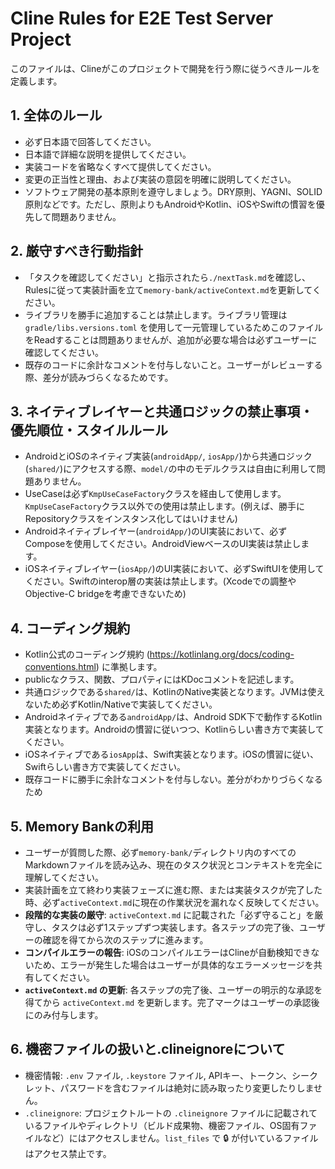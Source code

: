# Cline Rules for E2E Test Server Project
このファイルは、Clineがこのプロジェクトで開発を行う際に従うべきルールを定義します。

## 1. 全体のルール
- 必ず日本語で回答してください。
- 日本語で詳細な説明を提供してください。
- 実装コードを省略なくすべて提供してください。
- 変更の正当性と理由、および実装の意図を明確に説明してください。
- ソフトウェア開発の基本原則を遵守しましょう。DRY原則、YAGNI、SOLID原則などです。ただし、原則よりもAndroidやKotlin、iOSやSwiftの慣習を優先して問題ありません。

## 2. 厳守すべき行動指針
- 「タスクを確認してください」と指示されたら`./nextTask.md`を確認し、Rulesに従って実装計画を立て`memory-bank/activeContext.md`を更新してください。
- ライブラリを勝手に追加することは禁止します。ライブラリ管理は`gradle/libs.versions.toml` を使用して一元管理しているためこのファイルをReadすることは問題ありませんが、追加が必要な場合は必ずユーザーに確認してください。
- 既存のコードに余計なコメントを付与しないこと。ユーザーがレビューする際、差分が読みづらくなるためです。

## 3. ネイティブレイヤーと共通ロジックの禁止事項・優先順位・スタイルルール
- AndroidとiOSのネイティブ実装(`androidApp/`, `iosApp/`)から共通ロジック(`shared/`)にアクセスする際、`model/`の中のモデルクラスは自由に利用して問題ありません。
- UseCaseは必ず`KmpUseCaseFactory`クラスを経由して使用します。`KmpUseCaseFactory`クラス以外での使用は禁止します。(例えば、勝手にRepositoryクラスをインスタンス化してはいけません)
- Androidネイティブレイヤー(`androidApp/`)のUI実装において、必ずComposeを使用してください。AndroidViewベースのUI実装は禁止します。
- iOSネイティブレイヤー(`iosApp/`)のUI実装において、必ずSwiftUIを使用してください。Swiftのinterop層の実装は禁止します。(Xcodeでの調整やObjective-C bridgeを考慮できないため)

## 4. コーディング規約
- Kotlin公式のコーディング規約 (https://kotlinlang.org/docs/coding-conventions.html) に準拠します。
- publicなクラス、関数、プロパティにはKDocコメントを記述します。
- 共通ロジックである`shared/`は、KotlinのNative実装となります。JVMは使えないため必ずKotlin/Nativeで実装してください。
- Androidネイティブである`androidApp/`は、Android SDK下で動作するKotlin実装となります。Androidの慣習に従いつつ、Kotlinらしい書き方で実装してください。
- iOSネイティブである`iosApp`は、Swift実装となります。iOSの慣習に従い、Swiftらしい書き方で実装してください。
- 既存コードに勝手に余計なコメントを付与しない。差分がわかりづらくなるため

## 5. Memory Bankの利用
- ユーザーが質問した際、必ず`memory-bank/`ディレクトリ内のすべてのMarkdownファイルを読み込み、現在のタスク状況とコンテキストを完全に理解してください。
- 実装計画を立て終わり実装フェーズに進む際、または実装タスクが完了した時、必ず`activeContext.md`に現在の作業状況を漏れなく反映してください。
- **段階的な実装の厳守**: `activeContext.md` に記載された「必ず守ること」を厳守し、タスクは必ず1ステップずつ実装します。各ステップの完了後、ユーザーの確認を得てから次のステップに進みます。
- **コンパイルエラーの報告**: iOSのコンパイルエラーはClineが自動検知できないため、エラーが発生した場合はユーザーが具体的なエラーメッセージを共有してください。
- **`activeContext.md` の更新**: 各ステップの完了後、ユーザーの明示的な承認を得てから `activeContext.md` を更新します。完了マークはユーザーの承認後にのみ付与します。

## 6. 機密ファイルの扱いと.clineignoreについて
- 機密情報: `.env` ファイル, `.keystore` ファイル, APIキー、トークン、シークレット、パスワードを含むファイルは絶対に読み取ったり変更したりしません。
- `.clineignore`: プロジェクトルートの `.clineignore` ファイルに記載されているファイルやディレクトリ（ビルド成果物、機密ファイル、OS固有ファイルなど）にはアクセスしません。`list_files` で 🔒 が付いているファイルはアクセス禁止です。
